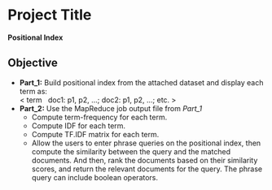 # **Project Title**
**Positional Index**

## Objective
- **Part_1:** Build positional index from the attached dataset and display each term as:  
< term &nbsp; doc1: p1, p2, ...; doc2: p1, p2, ...; etc. >
- **Part_2:** Use the MapReduce job output file from *Part_1*
    - Compute term-frequency for each term.
    - Compute IDF for each term.
    - Compute TF.IDF matrix for each term.
    - Allow the users to enter phrase queries on the positional index, then compute the similarity between the query and the matched documents. And then, rank the documents based on their similarity scores, and return the relevant documents for the query. The phrase query can include boolean operators.
